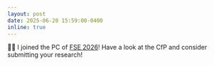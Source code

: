 ```yaml
---
layout: post
date: 2025-06-20 15:59:00-0400
inline: true
---
```


:man_technologist: I joined the PC of [FSE 2026](https://conf.researchr.org/committee/fse-2026/fse-2026-research-papers-program-committee)! Have a look at the CfP and consider submitting your research!